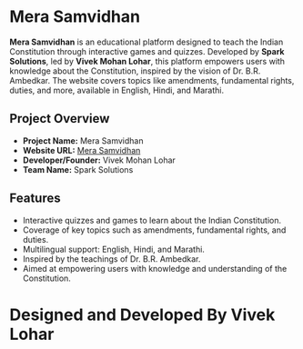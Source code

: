 # Mera Samvidhan

**Mera Samvidhan** is an educational platform designed to teach the Indian Constitution through interactive games and quizzes. Developed by **Spark Solutions**, led by **Vivek Mohan Lohar**, this platform empowers users with knowledge about the Constitution, inspired by the vision of Dr. B.R. Ambedkar. The website covers topics like amendments, fundamental rights, duties, and more, available in English, Hindi, and Marathi.

## Project Overview

- **Project Name:** Mera Samvidhan
- **Website URL:** [Mera Samvidhan](https://vivekmohanlohar.github.io/merasamvidhan/)
- **Developer/Founder:** Vivek Mohan Lohar
- **Team Name:** Spark Solutions

## Features

- Interactive quizzes and games to learn about the Indian Constitution.
- Coverage of key topics such as amendments, fundamental rights, and duties.
- Multilingual support: English, Hindi, and Marathi.
- Inspired by the teachings of Dr. B.R. Ambedkar.
- Aimed at empowering users with knowledge and understanding of the Constitution.
# Designed and Developed By Vivek Lohar
